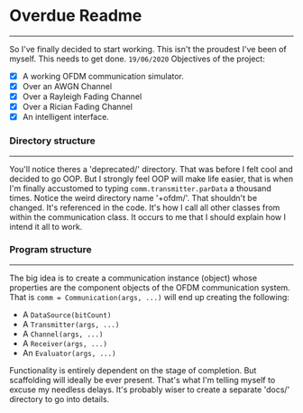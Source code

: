 # Overdue Readme
---
So I've finally decided to start working. This isn't the proudest I've been of myself. This needs to get done. `19/06/2020` Objectives of the project:
- [X] A working OFDM communication simulator.
- [X] Over an AWGN Channel
- [X] Over a Rayleigh Fading Channel
- [X] Over a Rician Fading Channel
- [X] An intelligent interface.

### Directory structure
---
You'll notice theres a 'deprecated/' directory. That was before I felt cool and decided to go OOP. But I strongly feel OOP will make life easier, that is when I'm finally accustomed to typing `comm.transmitter.parData` a thousand times. Notice the weird directory name '+ofdm/'. That shouldn't be changed. It's referenced in the code. It's how I call all other classes from within the communication class. It occurs to me that I should explain how I intend it all to work.

### Program structure
---
The big idea is to create a communication instance (object) whose properties are the component objects of the OFDM communication system. That is `comm = Communication(args, ...)` will end up creating the following:
- A `DataSource(bitCount)`
- A `Transmitter(args, ...)`
- A `Channel(args, ...)`
- A `Receiver(args, ...)`
- An `Evaluator(args, ...)`

Functionality is entirely dependent on the stage of completion. But scaffolding will ideally be ever present. That's what I'm telling myself to excuse my needless delays. It's probably wiser to create a separate 'docs/' directory to go into details.

